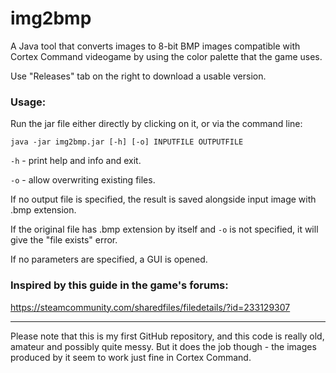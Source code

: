 # img2bmp
A Java tool that converts images to 8-bit BMP images compatible with Cortex Command videogame by using the color palette that the game uses.

Use "Releases" tab on the right to download a usable version.

### Usage:

Run the jar file either directly by clicking on it, or via the command line:

`java -jar img2bmp.jar [-h] [-o] INPUTFILE OUTPUTFILE`

`-h` - print help and info and exit.

`-o` - allow overwriting existing files.

If no output file is specified, the result is saved alongside input image with .bmp extension.

If the original file has .bmp extension by itself and `-o` is not specified, it will give the "file exists" error.

If no parameters are specified, a GUI is opened.

### Inspired by this guide in the game's forums:
https://steamcommunity.com/sharedfiles/filedetails/?id=233129307

---

Please note that this is my first GitHub repository, and this code is really old, amateur and possibly quite messy. But it does the job though - the images produced by it seem to work just fine in Cortex Command.
